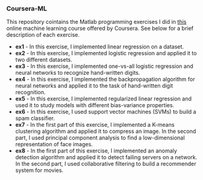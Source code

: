 ### Coursera-ML
This repository cointains the Matlab programming exercises I did in [this](https://www.coursera.org/learn/machine-learning/) online machine learning course offered by Coursera. See below for a brief description of each exercise.

+ __ex1__ - In this exercise, I implemented linear regression on a dataset.
+ __ex2__ - In this exercise, I implemented logistic regression and applied it to two
different datasets.
+ __ex3__ - In this exercise, I implemented one-vs-all logistic regression and neural networks to recognize hand-written digits.
+ __ex4__ - In this exercise, I implemented the backpropagation algorithm for neural networks and applied it to the task of hand-written digit recognition.
+ __ex5__ - In this exercise, I implemented regularized linear regression and used it to study models with different bias-variance properties.
+ __ex6__ - In this exercise, I used support vector machines (SVMs) to build a spam classifier. 
+ __ex7__ - In the first part of this exercise, I implemented a K-means clustering algorithm and applied it to compress an image. In the second part, I used principal component analysis to find a low-dimensional representation of face images.
+ __ex8__ - In the first part of this exercise, I implemented an anomaly detection algorithm and applied it to detect failing servers on a network. In the second part, I used collaborative filtering to build a recommender system for movies.
